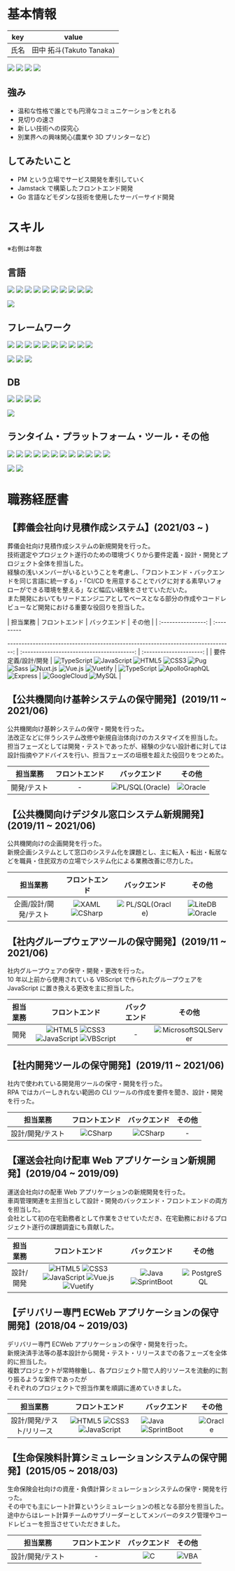 <!-- 画像登録 -->
[.NET]: https://img.shields.io/badge/-.NET-555555?logo=.NET&logoColor=ffffff&labelColor=512BD4
[ApolloGraphQL]: https://img.shields.io/badge/-ApolloGraphQL-555555?logo=ApolloGraphQL&logoColor=ffffff&labelColor=311C87
[C]: https://img.shields.io/badge/-C-555555?logo=C&logoColor=000000&labelColor=A8B9CC
[CSharp]: https://img.shields.io/badge/-CSharp-555555?logo=CSharp&logoColor=ffffff&labelColor=239120
[CSS3]: https://img.shields.io/badge/-CSS3-555555?logo=CSS3&logoColor=ffffff&labelColor=1572B6
[Express]: https://img.shields.io/badge/-Express-555555?logo=Express&logoColor=ffffff&labelColor=000000
[GoogleCloud]: https://img.shields.io/badge/-GoogleCloud-555555?logo=GoogleCloud&logoColor=ffffff&labelColor=4285F4
[HTML5]: https://img.shields.io/badge/-HTML5-555555?logo=HTML5&logoColor=ffffff&labelColor=E34F26
[Java]: https://img.shields.io/badge/-Java-555555?logo=Java&logoColor=ffffff&labelColor=007396
[JavaScript]: https://img.shields.io/badge/-JavaScript-555555?logo=JavaScript&logoColor=000000&labelColor=F7DF1E
[LiteDB]: https://img.shields.io/badge/-LiteDB-555555?logo=LiteDB&logoColor=ffffff&labelColor=607D8A
[MicrosoftSQLServer]: https://img.shields.io/badge/-MicrosoftSQLServer-555555?logo=MicrosoftSQLServer&logoColor=ffffff&labelColor=CC2927
[MySQL]: https://img.shields.io/badge/-MySQL-555555?logo=MySQL&logoColor=ffffff&labelColor=4479A1
[Nuxt.js]: https://img.shields.io/badge/-Nuxt.js-555555?logo=Nuxt.js&logoColor=ffffff&labelColor=00C58E
[Oracle]: https://img.shields.io/badge/-Oracle-555555?logo=Oracle&logoColor=ffffff&labelColor=F80000
[PL/SQL(Oracle)]: https://img.shields.io/badge/-PL/SQL(Oracle)-555555?logo=Oracle&logoColor=ffffff&labelColor=F80000
[PostgreSQL]: https://img.shields.io/badge/-PostgreSQL-555555?logo=PostgreSQL&logoColor=ffffff&labelColor=4169E1
[Pug]: https://img.shields.io/badge/-Pug-555555?logo=Pug&logoColor=ffffff&labelColor=A86454
[Sass]: https://img.shields.io/badge/-Sass-555555?logo=Sass&logoColor=ffffff&labelColor=CC6699
[SprintBoot]: https://img.shields.io/badge/-SprintBoot-555555?logo=SpringBoot&logoColor=ffffff&labelColor=6DB33F
[TypeScript]: https://img.shields.io/badge/-TypeScript-555555?logo=TypeScript&logoColor=ffffff&labelColor=3178C6
[VBA]: https://img.shields.io/badge/-VBA-555555?logo=MicrosoftOffice&logoColor=ffffff&labelColor=3178C6
[VBScript]: https://img.shields.io/badge/-VBScript-555555?logo=InternetExplorer&logoColor=000000&labelColor=0076D6
[Vue.js]: https://img.shields.io/badge/-Vue.js-555555?logo=Vue.js&logoColor=ffffff&labelColor=4FC08D
[Vuetify]: https://img.shields.io/badge/-Vuetify-555555?logo=Vuetify&logoColor=ffffff&labelColor=1867C0
[XAML]: https://img.shields.io/badge/-XAML-555555?logo=XAML&logoColor=ffffff&labelColor=0C54C2

# 基本情報
|  key  |          value           |
| :---: | :----------------------: |
| 氏名  | 田中 拓斗(Takuto Tanaka) |

<!--
https://github.com/vn7n24fzkq/github-profile-summary-cards/blob/master/README.md
-->
![](https://github-profile-summary-cards.vercel.app/api/cards/profile-details?username=tanaka-takuto)
![](https://github-profile-summary-cards.vercel.app/api/cards/repos-per-language?username=tanaka-takuto)
![](https://github-profile-summary-cards.vercel.app/api/cards/most-commit-language?username=tanaka-takuto)
![](https://github-profile-summary-cards.vercel.app/api/cards/stats?username=tanaka-takuto)

## 強み
- 温和な性格で誰とでも円滑なコミュニケーションをとれる
- 見切りの速さ
- 新しい技術への探究心
- 別業界への興味関心(農業や 3D プリンターなど)

## してみたいこと
- PM という立場でサービス開発を牽引していく
- Jamstack で構築したフロントエンド開発
- Go 言語などモダンな技術を使用したサーバーサイド開発

# スキル

※右側は年数

<!-- https://shields.io/ -->

## 言語
![](https://img.shields.io/badge/C-3.0~-555555?logo=C&logoColor=000000&labelColor=A8B9CC)
![](https://img.shields.io/badge/CSharp-1.0~-555555?logo=CSharp&logoColor=ffffff&labelColor=239120)
![](https://img.shields.io/badge/CSS3-1.5~-555555?logo=CSS3&logoColor=ffffff&labelColor=1572B6)
![](https://img.shields.io/badge/HTML5-1.5~-555555?logo=HTML5&logoColor=ffffff&labelColor=E34F26)
![](https://img.shields.io/badge/Java-1.5~-555555?logo=Java&logoColor=ffffff&labelColor=007396)
![](https://img.shields.io/badge/JavaScript-1.5~-555555?logo=JavaScript&logoColor=000000&labelColor=F7DF1E)
![](<https://img.shields.io/badge/PL/SQL(Oracle)-1.5~-555555?logo=Oracle&logoColor=ffffff&labelColor=F80000>)
![](https://img.shields.io/badge/TypeScript-0.5~-555555?logo=TypeScript&logoColor=ffffff&labelColor=3178C6)
![](https://img.shields.io/badge/VBA-1.0~-555555?logo=MicrosoftOffice&logoColor=ffffff&labelColor=3178C6)
![](https://img.shields.io/badge/XAML-1.0~-555555?logo=XAML&logoColor=ffffff&labelColor=0C54C2)

![](https://img.shields.io/badge/Go-wanted-555555?logo=Go&logoColor=ffffff&labelColor=00ADD8)

## フレームワーク
![](https://img.shields.io/badge/ApolloGraphQL-0.5~-555555?logo=ApolloGraphQL&logoColor=ffffff&labelColor=311C87)
![](https://img.shields.io/badge/Express-0.5~-555555?logo=Express&logoColor=ffffff&labelColor=000000)
![](https://img.shields.io/badge/Nuxt.js-0.5~-555555?logo=Nuxt.js&logoColor=ffffff&labelColor=00C58E)
![](<https://img.shields.io/badge/Prism(CSharp/WPF)-1.0~-555555?logo=Prism(CSharp/WPF)&logoColor=ffffff&labelColor=2D2D2D>)
![](https://img.shields.io/badge/Pug-1.0~-555555?logo=Pug&logoColor=ffffff&labelColor=A86454)
![](https://img.shields.io/badge/Sass-1.5~-555555?logo=Sass&logoColor=ffffff&labelColor=CC6699)
![](https://img.shields.io/badge/SprintBoot-1.5~-555555?logo=SpringBoot&logoColor=ffffff&labelColor=6DB33F)
![](https://img.shields.io/badge/Thymeleaf-1.0~-555555?logo=Thymeleaf&logoColor=ffffff&labelColor=005F0F)
![](https://img.shields.io/badge/Vue.js-1.0~-555555?logo=Vue.js&logoColor=ffffff&labelColor=4FC08D)
![](https://img.shields.io/badge/Vuetify-1.0~-555555?logo=Vuetify&logoColor=ffffff&labelColor=1867C0)

![](https://img.shields.io/badge/Next.js-wanted-555555?logo=Next.js&logoColor=ffffff&labelColor=000000)
![](https://img.shields.io/badge/React-wanted-555555?logo=React&logoColor=ffffff&labelColor=#61DAFB)
![](https://img.shields.io/badge/Svelte-wanted-555555?logo=Svelte&logoColor=ffffff&labelColor=FF3E00)

## DB
![](https://img.shields.io/badge/LiteDB-1.0~-555555?logo=LiteDB&logoColor=ffffff&labelColor=607D8A)
![](https://img.shields.io/badge/MySQL-1.0~-555555?logo=MySQL&logoColor=ffffff&labelColor=4479A1)
![](https://img.shields.io/badge/Oracle-1.5~-555555?logo=Oracle&logoColor=ffffff&labelColor=F80000)
![](https://img.shields.io/badge/PostgreSQL-0.5~-555555?logo=PostgreSQL&logoColor=ffffff&labelColor=4169E1)

![](https://img.shields.io/badge/Redis-wanted-555555?logo=Redis&logoColor=ffffff&labelColor=DC382D)

## ランタイム・プラットフォーム・ツール・その他
![](https://img.shields.io/badge/Docker-1.0~-555555?logo=Docker&logoColor=ffffff&labelColor=2496ED)
![](https://img.shields.io/badge/ESLint-0.5~-555555?logo=ESLint&logoColor=ffffff&labelColor=4B32C3)
![](https://img.shields.io/badge/Git-1.5~-555555?logo=Git&logoColor=ffffff&labelColor=F05032)
![](https://img.shields.io/badge/GitHub-1.5~-555555?logo=GitHub&logoColor=ffffff&labelColor=181717)
![](https://img.shields.io/badge/GoogleCloud-0.5~-555555?logo=GoogleCloud&logoColor=ffffff&labelColor=4285F4)
![](https://img.shields.io/badge/GraphQL-0.5~-555555?logo=GraphQL&logoColor=ffffff&labelColor=E434AA)
![](https://img.shields.io/badge/Jenkins-1.0~-555555?logo=Jenkins&logoColor=ffffff&labelColor=D24939)
![](https://img.shields.io/badge/Jest-0.5~-555555?logo=Jest&logoColor=ffffff&labelColor=C21325)
![](https://img.shields.io/badge/Node.js-1.5~-555555?logo=Node.js&logoColor=ffffff&labelColor=339933)
![](https://img.shields.io/badge/npm-1.5~-555555?logo=npm&logoColor=ffffff&labelColor=CB3837)
![](https://img.shields.io/badge/Prettier-1.5~-555555?logo=Prettier&logoColor=ffffff&labelColor=F7B93E)
![](https://img.shields.io/badge/.NET-1.0~-555555?logo=.NET&logoColor=ffffff&labelColor=512BD4)

![](https://img.shields.io/badge/Deno-wanted-555555?logo=Deno&logoColor=ffffff&labelColor=000000)
![](https://img.shields.io/badge/AmazonAWS-wanted-555555?logo=AmazonAWS&logoColor=ffffff&labelColor=232F3E)

# 職務経歴書
## 【葬儀会社向け見積作成システム】(2021/03 ~ )
葬儀会社向け見積作成システムの新規開発を行った。  
技術選定やプロジェクト遂行のための環境づくりから要件定義・設計・開発とプロジェクト全体を担当した。  
経験の浅いメンバーがいるということを考慮し、「フロントエンド・バックエンドを同じ言語に統一する」・「CI/CD を用意することでバグに対する素早いフォローができる環境を整える」など幅広い経験をさせていただいた。  
また開発においてもリードエンジニアとしてベースとなる部分の作成やコードレビューなど開発における重要な役回りを担当した。

|      担当業務      |                                       フロントエンド                                        |                バックエンド                |         その他          |
| :----------------: | :---------















--------------------------------------------------------------------------------: | :----------------------------------------: | :---------------------: |
| 要件定義/設計/開発 | ![TypeScript] ![JavaScript] ![HTML5] ![CSS3] ![Pug] ![Sass] ![Nuxt.js] ![Vue.js] ![Vuetify] | ![TypeScript]  ![ApolloGraphQL] ![Express] | ![GoogleCloud] ![MySQL] |

## 【公共機関向け基幹システムの保守開発】(2019/11 ~ 2021/06)
公共機関向け基幹システムの保守・開発を行った。  
法改正などに伴うシステム改修や新規自治体向けのカスタマイズを担当した。  
担当フェーズとしては開発・テストであったが、経験の少ない設計者に対しては  
設計指摘やアドバイスを行い、担当フェーズの垣根を超えた役回りをつとめた。

|  担当業務   | フロントエンド |   バックエンド    |  その他   |
| :---------: | :------------: | :---------------: | :-------: |
| 開発/テスト |       -        | ![PL/SQL(Oracle)] | ![Oracle] |

## 【公共機関向けデジタル窓口システム新規開発】(2019/11 ~ 2021/06)
公共機関向けの企画開発を行った。  
新規企画システムとして窓口のシステム化を課題とし、主に転入・転出・転居などを職員・住民双方の立場でシステム化による業務改善に尽力した。

|       担当業務        |  フロントエンド   |   バックエンド    |       その他        |
| :-------------------: | :---------------: | :---------------: | :-----------------: |
| 企画/設計/開発/テスト | ![XAML] ![CSharp] | ![PL/SQL(Oracle)] | ![LiteDB] ![Oracle] |

## 【社内グループウェアツールの保守開発】(2019/11 ~ 2021/06)
社内グループウェアの保守・開発・更改を行った。  
10 年以上前から使用されている VBScript で作られたグループウェアを  
JavaScript に置き換える更改を主に担当した。

| 担当業務 |               フロントエンド               | バックエンド |        その他         |
| :------: | :----------------------------------------: | :----------: | :-------------------: |
|   開発   | ![HTML5] ![CSS3] ![JavaScript] ![VBScript] |      -       | ![MicrosoftSQLServer] |

## 【社内開発ツールの保守開発】(2019/11 ~ 2021/06)
社内で使われている開発用ツールの保守・開発を行った。  
RPA ではカバーしきれない範囲の CLI ツールの作成を要件を聞き、設計・開発を行った。

|     担当業務     | フロントエンド | バックエンド | その他 |
| :--------------: | :------------: | :----------: | :----: |
| 設計/開発/テスト |   ![CSharp]    |  ![CSharp]   |   -    |

## 【運送会社向け配車 Web アプリケーション新規開発】(2019/04 ~ 2019/09)
運送会社向けの配車 Web アプリケーションの新規開発を行った。  
車両管理関連を主担当として設計・開発のバックエンド・フロントエンドの両方を担当した。  
会社として初の在宅勤務者として作業をさせていただき、在宅勤務におけるプロジェクト遂行の課題調査にも貢献した。

| 担当業務  |                   フロントエンド                    |     バックエンド      |    その他     |
| :-------: | :-------------------------------------------------: | :-------------------: | :-----------: |
| 設計/開発 | ![HTML5] ![CSS3] ![JavaScript] ![Vue.js] ![Vuetify] | ![Java] ![SprintBoot] | ![PostgreSQL] |

## 【デリバリー専門 ECWeb アプリケーションの保守開発】(2018/04 ~ 2019/03)
デリバリー専門 ECWeb アプリケーションの保守・開発を行った。  
新規決済手法等の基本設計から開発・テスト・リリースまでの各フェーズを全体的に担当した。  
複数プロジェクトが常時稼働し、各プロジェクト間で人的リソースを流動的に割り振るような案件であったが  
それぞれのプロジェクトで担当作業を順調に進めていきました。

|         担当業務          |         フロントエンド         | バックエンド          |  その他   |
| :-----------------------: | :----------------------------: | --------------------- | :-------: |
| 設計/開発/テスト/リリース | ![HTML5] ![CSS3] ![JavaScript] | ![Java] ![SprintBoot] | ![Oracle] |

## 【生命保険料計算シミュレーションシステムの保守開発】(2015/05 ~ 2018/03)
生命保険会社向けの資産・負債計算シミュレーションシステムの保守・開発を行った。  
その中でも主にレート計算というシミュレーションの核となる部分を担当した。  
途中からはレート計算チームのサブリーダーとしてメンバーのタスク管理やコードレビューを担当させていただきました。

|     担当業務     | フロントエンド | バックエンド | その他 |
| :--------------: | :------------: | :----------: | :----: |
| 設計/開発/テスト |       -        |     ![C]     | ![VBA] |
